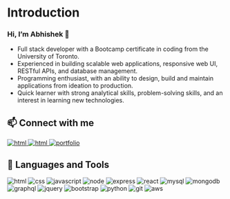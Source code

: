 # Introduction

### Hi, I’m Abhishek 👋

* Full stack developer with a Bootcamp certificate in coding from the University of Toronto.
* Experienced in building scalable web applications, responsive web UI, RESTful APIs, and database management.
* Programming enthusiast, with an ability to design, build and maintain applications from ideation to production.
* Quick learner with strong analytical skills, problem-solving skills, and an interest in learning new technologies.

## 📫 Connect with me

<p>
  <span><a href="mailto:jamwalab@live.com" rel="noreferrer">
    <img src="https://img.shields.io/badge/email-D14836?style=for-the-badge&logo=gmail&logoColor=white" alt="html"> 
  </a></span>
  <span><a href="https://linkedin.com/in/abhishekj-21"> 
    <img src="https://img.shields.io/badge/LinkedIn-0077B5?style=for-the-badge&logo=linkedin&logoColor=white" alt="html">
  </a></span>
  <span><a href="http://jamwalab.me"> 
    <img src="https://img.shields.io/badge/Portfolio-43853D?style=for-the-badge&logoColor=white" alt="portfolio">
  </a></span>
</p>


## 🔭 Languages and Tools
<p align="left">
  <img src="https://img.shields.io/badge/HTML5-E34F26?style=for-the-badge&logo=html5&logoColor=white" alt="html">    
  <img src="https://img.shields.io/badge/CSS3-1572B6?style=for-the-badge&logo=css3&logoColor=white" alt="css"> 
  <img src="https://img.shields.io/badge/JavaScript-F7DF1E?style=for-the-badge&logo=javascript&logoColor=black" alt="javascript"> 
  <img src="https://img.shields.io/badge/Node.js-43853D?style=for-the-badge&logo=node.js&logoColor=white" alt="node"> 
  <img src="https://img.shields.io/badge/Express.js-404D59?style=for-the-badge" alt="express"> 
  <img src="https://img.shields.io/badge/React-20232A?style=for-the-badge&logo=react&logoColor=61DAFB" alt="react"> 
  <img src="https://img.shields.io/badge/MySQL-00000F?style=for-the-badge&logo=mysql&logoColor=white" alt="mysql"> 
  <img src="https://img.shields.io/badge/MongoDB-4EA94B?style=for-the-badge&logo=mongodb&logoColor=white" alt="mongodb"> 
  <img src="https://img.shields.io/badge/-GraphQL-E10098?style=for-the-badge&logo=graphql&logoColor=white" alt="graphql"> 
  <img src="https://img.shields.io/badge/jQuery-0769AD?style=for-the-badge&logo=jquery&logoColor=white" alt="jquery"> 
  <img src="https://img.shields.io/badge/Bootstrap-563D7C?style=for-the-badge&logo=bootstrap&logoColor=white" alt="bootstrap"> 
  <img src="https://img.shields.io/badge/Python-3776AB?style=for-the-badge&logo=python&logoColor=white" alt="python"> 
  <img src="https://img.shields.io/badge/git-%23F05033.svg?style=for-the-badge&logo=git&logoColor=white" alt="git"> 
  <img src="https://img.shields.io/badge/Amazon_AWS-232F3E?style=for-the-badge&logo=amazon-aws&logoColor=white" alt="aws"> 
</p>


